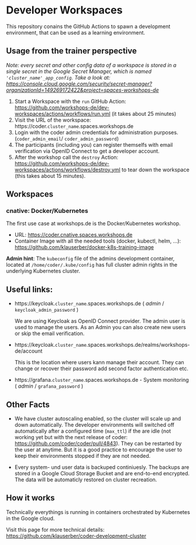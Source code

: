 # Developer Workspaces

This repository conains the GitHub Actions to spawn a development environment, that can be used as a learning environment.

## Usage from the trainer perspective

*Note: every secret and other config data of a workspace is stored in a single secret in the Google Secret Manager, which is named `'cluster_name'_app_config`.
Take a look at: https://console.cloud.google.com/security/secret-manager?organizationId=149269172422&project=spaces-workshops-de*

1. Start a Workspace with the `run` GitHub Action: https://github.com/workshops-de/dev-workspaces/actions/workflows/run.yml (it takes about 25 minutes)
2. Visit the URL of the workspace: https://coder.`cluster_name`.spaces.workshops.de
3. Login with the coder admin credentials for administration purposes. (`coder_admin_email`/ `coder_admin_password`)
4. The participants (including you) can register themselfs with email verification via OpenID Connect to get a developer account.
5. After the workshop call the `destroy` Action: https://github.com/workshops-de/dev-workspaces/actions/workflows/destroy.yml to tear down the workspace (this takes about 15 minutes).

## Workspaces

### cnative: Docker/Kubernetes

The first use case at workshops.de is the Docker/Kubernetes workshop.

- URL: https://coder.cnative.spaces.workshops.de
- Container Image with all the needed tools (docker, kubectl, helm, ...): https://github.com/klauserber/docker-k8s-training-image

**Admin hint**: The `kubeconfig` file of the admins development container, located at `/home/coder/.kube/config` has full cluster admin rights in the underlying Kubernetes cluster.

## Useful links:

- https://keycloak.`cluster_name`.spaces.workshops.de ( *admin* / `keycloak_admin_password` )

  We are using Keycloak as OpenID Connect provider. The admin user is used to manage the users. As an Admin you can also create new users or skip the email verification.

- https://keycloak.`cluster_name`.spaces.workshops.de/realms/workshops-de/account

  This is the location where users kann manage their account. They can change or recover their password add second factor authentication etc.

- https://grafana.`cluster_name`.spaces.workshops.de - System monitoring ( *admin* / `grafana_password` )

## Other Facts

- We have cluster autoscaling enabled, so the cluster will scale up and down automatically. The developer environments will switched off automatically after a configured time (`max_ttl`) if the are idle (not working yet but with the next release of coder: https://github.com/coder/coder/pull/4843). They can be restarted by the user at anytime. But it is a good practice to encourage the user to keep their environments stopped if they are not needed.

- Every system- und user data is backuped continiuesly. The backups are stored in a Google Cloud Storage Bucket and are end-to-end encrypted. The data will be automaticly restored on cluster recreation.

## How it works

Technically everythings is running in containers orchestrated by Kubernetes in the Google cloud.

Visit this page for more technical details: https://github.com/klauserber/coder-development-cluster
